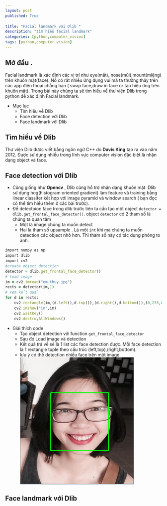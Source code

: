 ```yaml
---
layout: post
published: True

title: "Facial landmark với Dlib "
description: "tìm hiểu facial landmark"
categories: [python,computer_vision]
tags: [python,computer_vision]
---
```

## Mở đầu .
Facial landmark là xác định các vị trí như eye(mắt), nose(mũi),mount(miệng) trên khuôn mặt(face). Nó có rất nhiều ứng dụng vui mà ta thường thây
trên các app điện thoại chẳng hạn ( swap face,draw in face or tạo hiệu ứng trên khuôn mặt). Trong bài này chúng ta sẽ tìm hiểu về thư viện
Dlib trong python để xác định Facial landmark.
* Mục lục
  * Tìm hiểu về Dlib
  * Face detection với Dlib
  * Face landmark với Dlib
  
## Tìm hiểu về Dlib
Thư viện Dlib được viết bằng ngôn ngữ C++ do **Davis King**  tạo ra vào năm 2012. Được sử dụng nhiều trong lĩnh vực computer vision đặc biệt là nhận dạng object và face. 
## Face detection với Dlib

* Cũng giống như **Opencv** , Dlib cũng hỗ trợ nhận dạng khuôn mặt. Dlib sử dụng hog(histogram oriented gradient) làm feature và training bằng linear classifer kết hợp với image pyramid và window search ( bạn đọc có thể tìm hiểu thêm ở các bài trước).
* Để detectoion face trong dlib trước tiên ta cần tạo một object `detector = dlib.get_frontal_face_detector()`. object `detector` có 2 tham số là chúng ta quan tâm 
  * Một là image chúng ta muốn detect
  * Hai là tham số upsample . Là một `int` khi mà chúng ta muốn detection các object nhỏ hơn. Thì tham số này có tác dụng phóng to ảnh.
~~~ ruby
import numpy as np
import dlib
import cv2
#create object detection
detector = dlib.get_frontal_face_detector()
# load image
im = cv2.imread("em_thuy.jpg")
rects = detector(im,1)
# xem kết quả
for d in rects:
    cv2.rectangle(im,(d.left(),d.top()),(d.right(),d.bottom()),(0,255,0),2)
    cv2.imshow("im",im)
    cv2.waitKey()
    cv2.destroyAllWindows()
~~~
* Giải thích code
  * Tạo object detection với function `get_frontal_face_detector`
  * Sau đó Load image và detection
  * Kết quả trả về sẽ là 1 list các face detection được. Mỗi face detection là 1 rectangle tuple theo cấu trúc (left,top),(right,bottom).
  * lưu ý có thể detection nhiều face trên một image.
![face](/assets/images/dlib1.jpg)

## Face landmark với Dlib
